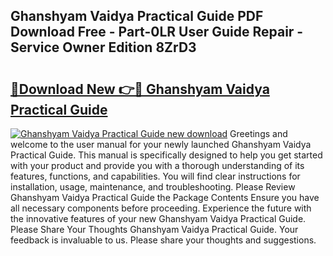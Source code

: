 ## Ghanshyam Vaidya Practical Guide PDF Download Free - Part-0LR User Guide Repair - Service Owner Edition 8ZrD3

# <h2><a href="http://bc53896.oget.top/?id=Ghanshyam+Vaidya+Practical+Guide">🔗Download New 👉🔴 Ghanshyam Vaidya Practical Guide</a></h2>

[![Ghanshyam Vaidya Practical Guide new download](https://i.imgur.com/5g1atiW.png)](http://bc53896.oget.top/?id=Ghanshyam+Vaidya+Practical+Guide)
Greetings and welcome to the user manual for your newly launched Ghanshyam Vaidya Practical Guide. This manual is specifically designed to help you get started with your product and provide you with a thorough understanding of its features, functions, and capabilities. You will find clear instructions for installation, usage, maintenance, and troubleshooting. Please Review Ghanshyam Vaidya Practical Guide the Package Contents Ensure you have all necessary components before proceeding. Experience the future with the innovative features of your new Ghanshyam Vaidya Practical Guide. Please Share Your Thoughts Ghanshyam Vaidya Practical Guide. Your feedback is invaluable to us. Please share your thoughts and suggestions.

